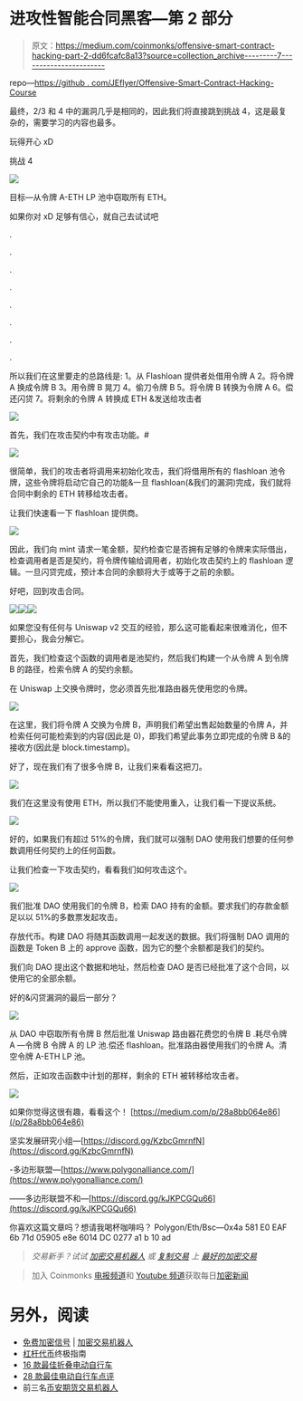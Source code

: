# 进攻性智能合同黑客—第 2 部分

> 原文：<https://medium.com/coinmonks/offensive-smart-contract-hacking-part-2-dd6fcafc8a13?source=collection_archive---------7----------------------->

repo—[https://github . com/JEflyer/Offensive-Smart-Contract-Hacking-Course](https://github.com/JEflyer/Offensive-Smart-Contract-Hacking-Course)

最终，2/3 和 4 中的漏洞几乎是相同的，因此我们将直接跳到挑战 4，这是最复杂的，需要学习的内容也最多。

玩得开心 xD

挑战 4

![](img/07c1dce781016ca4a711233c498def38.png)

目标—从令牌 A-ETH LP 池中窃取所有 ETH。

如果你对 xD 足够有信心，就自己去试试吧

.

.

.

.

.

.

.

.

所以我们在这里要走的总路线是:
1。从 Flashloan 提供者处借用令牌 A
2。将令牌 A 换成令牌 B
3。用令牌 B 晃刀
4。偷刀令牌 B
5。将令牌 B 转换为令牌 A
6。偿还闪贷
7。将剩余的令牌 A 转换成 ETH &发送给攻击者

![](img/6c42a0b14b4a69e2a7e0903f2990a83a.png)

首先，我们在攻击契约中有攻击功能。#

![](img/d2c13cdfe8b6b19c086f98265ccb902a.png)

很简单，我们的攻击者将调用来初始化攻击，我们将借用所有的 flashloan 池令牌，这些令牌将启动它自己的功能&一旦 flashloan(&我们的漏洞)完成，我们就将合同中剩余的 ETH 转移给攻击者。

让我们快速看一下 flashloan 提供商。

![](img/50c0ce84bf003ca4a8b42a8db443844e.png)

因此，我们向 mint 请求一笔金额，契约检查它是否拥有足够的令牌来实际借出，检查调用者是否是契约，将令牌传输给调用者，初始化攻击契约上的 flashloan 逻辑。一旦闪贷完成，预计本合同的余额将大于或等于之前的余额。

好吧，回到攻击合同。

![](img/d31ce7a4d2625c6aa8d93412559b1b6d.png)![](img/a1d91dcca0803e82aceb830f2027d5c9.png)![](img/553cb371be90e460c6f41e4574feeb14.png)

如果您没有任何与 Uniswap v2 交互的经验，那么这可能看起来很难消化，但不要担心，我会分解它。

首先，我们检查这个函数的调用者是池契约，然后我们构建一个从令牌 A 到令牌 B 的路径，检索令牌 A 的契约余额。

在 Uniswap 上交换令牌时，您必须首先批准路由器先使用您的令牌。

![](img/ec0d559a294600048195e6c325896105.png)

在这里，我们将令牌 A 交换为令牌 B，声明我们希望出售起始数量的令牌 A，并检索任何可能检索到的内容(因此是 0)，即我们希望此事务立即完成的令牌 B &的接收方(因此是 block.timestamp)。

好了，现在我们有了很多令牌 B，让我们来看看这把刀。

![](img/e94ce40dc9995f95c7fce6c13111f0fe.png)

我们在这里没有使用 ETH，所以我们不能使用重入，让我们看一下提议系统。

![](img/048a81a37b67ec6d6a6999f4c7e3e81b.png)

好的，如果我们有超过 51%的令牌，我们就可以强制 DAO 使用我们想要的任何参数调用任何契约上的任何函数。

让我们检查一下攻击契约，看看我们如何攻击这个。

![](img/e3c8068b1718e7520530ad4a248894ba.png)

我们批准 DAO 使用我们的令牌 B，检索 DAO 持有的金额。要求我们的存款金额足以以 51%的多数票发起攻击。

存放代币。构建 DAO 将随其函数调用一起发送的数据。我们将强制 DAO 调用的函数是 Token B 上的 approve 函数，因为它的整个余额都是我们的契约。

我们向 DAO 提出这个数据和地址，然后检查 DAO 是否已经批准了这个合同，以使用它的全部余额。

好的&闪贷漏洞的最后一部分？

![](img/755c3b1d7921b4c94332b08e010fc6ea.png)

从 DAO 中窃取所有令牌 B 然后批准 Uniswap 路由器花费您的令牌 B .耗尽令牌 A —令牌 B 令牌 A 的 LP 池.偿还 flashloan。批准路由器使用我们的令牌 A。清空令牌 A-ETH LP 池。

然后，正如攻击函数中计划的那样，剩余的 ETH 被转移给攻击者。

![](img/1b90c9481c38f885568897e225ac0c4a.png)

如果你觉得这很有趣，看看这个！
[https://medium.com/p/28a8bb064e86](/p/28a8bb064e86)

坚实发展研究小组—[https://discord.gg/KzbcGmrnfN](https://discord.gg/KzbcGmrnfN)

-多边形联盟—[https://www.polygonalliance.com/](https://www.polygonalliance.com/)

——多边形联盟不和—[https://discord.gg/kJKPCGQu66](https://discord.gg/kJKPCGQu66)

你喜欢这篇文章吗？想请我喝杯咖啡吗？
Polygon/Eth/Bsc—0x4a 581 E0 EAF 6b 71d 05905 e8e 6014 DC 0277 a1 b 10 ad

> *交易新手？试试* [*加密交易机器人*](/coinmonks/crypto-trading-bot-c2ffce8acb2a) *或* [*复制交易*](/coinmonks/top-10-crypto-copy-trading-platforms-for-beginners-d0c37c7d698c) *上* [*最好的加密交易*](/coinmonks/crypto-exchange-dd2f9d6f3769)

> 加入 Coinmonks [电报频道](https://t.me/coincodecap)和 [Youtube 频道](https://www.youtube.com/c/coinmonks/videos)获取每日[加密新闻](http://coincodecap.com/)

# 另外，阅读

*   [免费加密信号](/coinmonks/free-crypto-signals-48b25e61a8da) | [加密交易机器人](/coinmonks/crypto-trading-bot-c2ffce8acb2a)
*   [杠杆代币](/coinmonks/leveraged-token-3f5257808b22)终极指南
*   [16 款最佳折叠电动自行车](/coinmonks/top-17-folding-electric-bikes-5e296f0918cb)
*   [28 款最佳电动自行车点评](/coinmonks/the-28-best-electric-bikes-review-and-buying-guide-in-2023-7bb3146cb403)
*   前三名[币安期货交易机器人](/coinmonks/top-3-binance-futures-trading-bots-e6031f84b3f9)